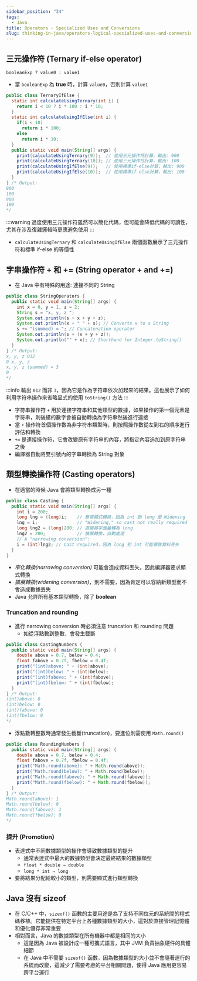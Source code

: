 ```yaml
---
sidebar_position: "34"
tags:
  - Java
title: Operators - Specialized Uses and Conversions
slug: thinking-in-java/operators-logical-specialized-uses-and-conversions
---
```

## 三元操作符 (Ternary if-else operator)

```
booleanExp ? value0 : value1
```
- 當 `booleanExp` 為 **true** 時，計算 `value0`，否則計算 `value1`

```java
public class TernaryIfElse {
  static int calculateUsingTernary(int i) {
    return i < 10 ? i * 100 : i * 10;
  }
  static int calculateUsingIfElse(int i) {
    if(i < 10)
      return i * 100;
    else
      return i * 10;
  }
  public static void main(String[] args) {
    print(calculateUsingTernary(9));  // 使用三元操作符計算，輸出: 900
    print(calculateUsingTernary(10)); // 使用三元操作符計算，輸出: 100
    print(calculateUsingIfElse(9));   // 使用標準if-else計算，輸出: 900
    print(calculateUsingIfElse(10));  // 使用標準if-else計算，輸出: 100
  }
} /* Output:
900
100
900
100
*/
```

:::warning
過度使用三元操作符雖然可以簡化代碼，但可能會降低代碼的可讀性，尤其在涉及復雜邏輯時更應避免使用
:::
- `calculateUsingTernary` 和 `calculateUsingIfElse` 兩個函數展示了三元操作符和標準 if-else 的等價性

## 字串操作符 + 和 += (String operator + and +=)

- 在 Java 中有特殊的用途: 連接不同的 String

```java
public class StringOperators {
  public static void main(String[] args) {
    int x = 0, y = 1, z = 2;
    String s = "x, y, z ";
    System.out.println(s + x + y + z);
    System.out.println(x + " " + s); // Converts x to a String
    s += "(summed) = "; // Concatenation operator
    System.out.println(s + (x + y + z));
    System.out.println("" + x); // Shorthand for Integer.toString()
  }
} /* Output:
x, y, z 012
0 x, y, z
x, y, z (summed) = 3
0
*/
```

:::info
輸出 `012` 而非 `3`，因為它是作為字符串依次加起來的結果。這也展示了如何利用字符串操作來省略显式的使用 `toString()` 方法
:::
- 字符串操作符 `+` 用於連接字符串和其他類型的數據，如果操作的第一個元素是字符串，則後續的數字會被自動轉換為字符串然後進行連接
- 當 `+` 操作符首個操作數為非字符串類型時，則按照操作數從左到右的順序進行評估和轉換
- `+=` 是連接操作符，它會改變原有字符串的內容，將指定內容追加到原字符串之後
- 編譯器自動將雙引號內的字串轉換為 String 對象

## 類型轉換操作符 (Casting operators)

- 在適當的時候 Java 會將類型轉換成另一種
```java
public class Casting {
  public static void main(String[] args) {
    int i = 200;
    long lng = (long)i;    // 無需顯式轉換，因為 int 到 long 是 Widening
    lng = i;               // "Widening," so cast not really required
    long lng2 = (long)200; // 直接將字面量轉為 long
    lng2 = 200;            // 擴展轉換，自動處理
    // A "narrowing conversion":
    i = (int)lng2; // Cast required，因為 long 到 int 可能導致資料丟失
  }
} 
```

- _窄化轉換(narrowing conversion)_ 可能會造成資料丟失，因此編譯器要求顯式轉換
- _擴展轉換(widening conversion)_，則不需要，因為肯定可以容納新類型而不會造成數據丟失
- Java 允許所有基本類型轉換，除了 **boolean**
### Truncation and rounding
- 進行 narrowing conversion 時必須注意 truncation 和 rounding 問題
	- 如從浮點數到整數，會發生截斷
```java
public class CastingNumbers {
  public static void main(String[] args) {
	double above = 0.7, below = 0.4;
	float fabove = 0.7f, fbelow = 0.4f;
	print("(int)above: " + (int)above);
	print("(int)below: " + (int)below);
	print("(int)fabove: " + (int)fabove);
	print("(int)fbelow: " + (int)fbelow);
  }
} /* Output:
(int)above: 0
(int)below: 0
(int)fabove: 0
(int)fbelow: 0
*/
```
- 浮點數轉整數時通常發生截斷(truncation)，要進位則需使用 `Math.round()`

```java
public class RoundingNumbers {
  public static void main(String[] args) {
	double above = 0.7, below = 0.4;
	float fabove = 0.7f, fbelow = 0.4f;
	print("Math.round(above): " + Math.round(above));
	print("Math.round(below): " + Math.round(below));
	print("Math.round(fabove): " + Math.round(fabove));
	print("Math.round(fbelow): " + Math.round(fbelow));
  }
} /* Output:
Math.round(above): 1
Math.round(below): 0
Math.round(fabove): 1
Math.round(fbelow): 0
*/
```
### 提升 (Promotion)

- 表達式中不同數據類型的操作會導致數據類型的提升
	- 通常表達式中最大的數據類型會決定最終結果的數據類型
    - `float * double ⇒ double`
    - `long * int ⇒ long`
- 要將結果分配給較小的類型，則需要顯式進行類型轉換

## Java 沒有 sizeof

- 在 C/C++ 中，`sizeof()` 函數的主要用途是為了支持不同位元的系統間的程式碼移植。它能提供在特定平台上各種數據類型的大小，這對於直接管理記憶體和優化儲存非常重要
- 相對而言，Java 的數據類型在所有機器中都是相同的大小
	- 這是因為 Java 被設計成一種可攜式語言，其中 JVM 負責抽象硬件的具體細節
	- 在 Java 中不需要 `sizeof()` 函數，因為數據類型的大小並不會隨著運行的系統而改變，這減少了需要考慮的平台相關問題，使得 Java 應用更容易跨平台運行